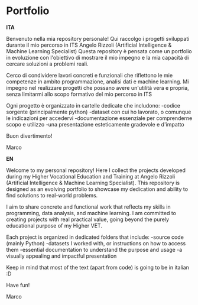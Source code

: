 # Portfolio
__ITA__

Benvenuto nella mia repository personale! Qui raccolgo i progetti sviluppati durante il mio percorso in ITS Angelo Rizzoli (Artificial Intelligence & Machine Learning Specialist)
Questa repository è pensata come un portfolio in evoluzione con l'obiettivo di mostrare il mio impegno e la mia capacità di cercare soluzioni a problemi reali.

Cerco di condividere lavori concreti e funzionali che riflettono le mie competenze in ambito programmazione, analisi dati e machine learning.
Mi impegno nel realizzare progetti che possano avere un'utilità vera e propria, senza limitarmi allo scopo formativo del mio percorso in ITS

Ogni progetto è organizzato in cartelle dedicate che includono:
  -codice sorgente (principalmente python)
  -dataset con cui ho lavorato, o comunque le indicazioni per accedervi 
  -documentazione essenziale per comprenderne scopo e utilizzo
  -una presentazione esteticamente gradevole e d'impatto

Buon divertimento!

Marco


__EN__

Welcome to my personal repository! Here I collect the projects developed during my Higher Vocational Education and Training at Angelo Rizzoli (Artificial Intelligence & Machine Learning Specialist).
This repository is designed as an evolving portfolio to showcase my dedication and ability to find solutions to real-world problems.

I aim to share concrete and functional work that reflects my skills in programming, data analysis, and machine learning.
I am committed to creating projects with real practical value, going beyond the purely educational purpose of my Higher VET.

Each project is organized in dedicated folders that include:
  -source code (mainly Python)
  -datasets I worked with, or instructions on how to access them
  -essential documentation to understand the purpose and usage
  -a visually appealing and impactful presentation

Keep in mind that most of the text (apart from code) is going to be in italian :D

Have fun!

Marco
